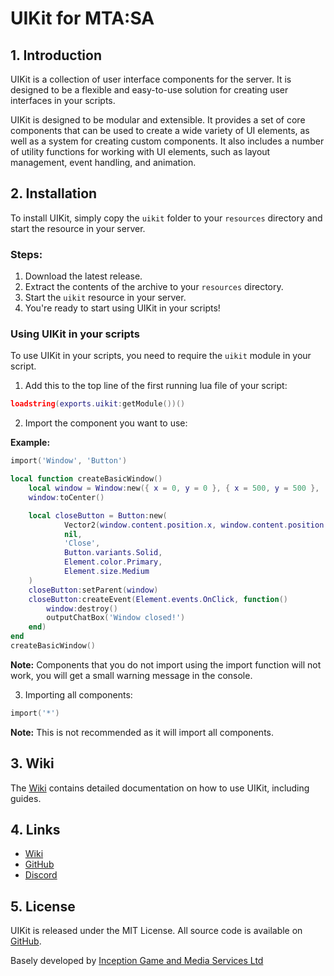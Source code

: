 # UIKit for MTA:SA

## 1. Introduction ##

UIKit is a collection of user interface components for the server. It is designed to be a flexible and easy-to-use
solution for creating user interfaces in your scripts.

UIKit is designed to be modular and extensible. It provides a set of core components that can be used to create a wide
variety of UI elements, as well as a system for creating custom components. It also includes a number of utility
functions
for working with UI elements, such as layout management, event handling, and animation.

## 2. Installation ##

To install UIKit, simply copy the `uikit` folder to your `resources` directory and start the resource in your server.

### Steps: ###

1. Download the latest release.
2. Extract the contents of the archive to your `resources` directory.
3. Start the `uikit` resource in your server.
4. You're ready to start using UIKit in your scripts!

### Using UIKit in your scripts ###

To use UIKit in your scripts, you need to require the `uikit` module in your script.

1. Add this to the top line of the first running lua file of your script:

```lua
loadstring(exports.uikit:getModule())()
```

2. Import the component you want to use:

**Example:**

```lua
import('Window', 'Button')

local function createBasicWindow()
    local window = Window:new({ x = 0, y = 0 }, { x = 500, y = 500 }, 'Basic Window')
    window:toCenter()

    local closeButton = Button:new(
            Vector2(window.content.position.x, window.content.position.y),
            nil,
            'Close',
            Button.variants.Solid,
            Element.color.Primary,
            Element.size.Medium
    )
    closeButton:setParent(window)
    closeButton:createEvent(Element.events.OnClick, function()
        window:destroy()
        outputChatBox('Window closed!')
    end)
end
createBasicWindow()
```

**Note:** Components that you do not import using the import function will not work, you will get a small warning
message in the console.

3. Importing all components:

```lua
import('*')
```

**Note:** This is not recommended as it will import all components.

## 3. Wiki ##

The [Wiki](https://docs-uikit.gitbook.io/ui-kit) contains detailed documentation on how to use UIKit, including guides.

## 4. Links ##

* [Wiki](https://docs-uikit.gitbook.io/ui-kit)
* [GitHub](https://github.com/fresholia/uikit)
* [Discord](https://discord.gg/Psu56spwTs)

## 5. License ##

UIKit is released under the MIT License.
All source code is available on [GitHub](https://github.com/fresholia/uikit).

Basely developed by [Inception Game and Media Services Ltd](https://github.com/inceptionnet)

